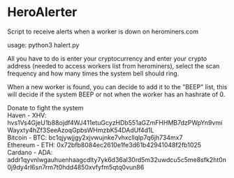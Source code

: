 # HeroAlerter
Script to receive alerts when a worker is down on herominers.com

usage:
python3 halert.py


All you have to do is enter your cryptocurrency and enter your crypto address (needed to access workers list from herominers), select the scan frequency and how many times the system bell should ring.

When a new worker is found, you can decide to add it to the "BEEP" list, this will decide if the system BEEP or not when the worker has an hashrate of 0.

Donate to fight the system</br>Haven - XHV: hvs1Vs4GjeU1b88ojdf4WJ411etuGcyzHDb551aGZmFHHMB7dzPWpYn9vmiWayxty4hZf3SeeAzoqGpbsWHmzbK54DAdUf4d1L</br>
Bitcoin - BTC: bc1qjywjjgy2xjvwujnke7vhxcllqlp7q6jh734mx7</br>
Ethereum - ETH: 0x72bfb8084ec2610e1fe3d61b42941048f2fb1025</br>
Cardano - ADA: addr1qyvnlwgauhuenhaagcdlty7yk6d36al30rd5m32uwdcu5c5me8sfk2ht0n0j9dy4rl6sn7rm7t0hdd4850xvfyfm5qtq0vun86
